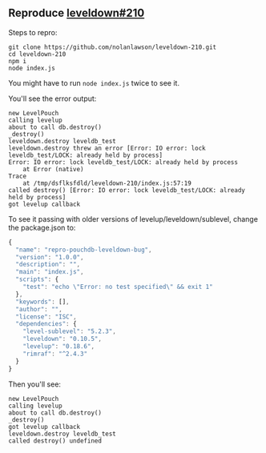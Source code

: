 Reproduce [leveldown#210](https://github.com/Level/leveldown/issues/210)
-----

Steps to repro:

```
git clone https://github.com/nolanlawson/leveldown-210.git
cd leveldown-210
npm i
node index.js
```

You might have to run `node index.js` twice to see it.

You'll see the error output:

```
new LevelPouch
calling levelup
about to call db.destroy()
_destroy()
leveldown.destroy leveldb_test
leveldown.destroy threw an error [Error: IO error: lock leveldb_test/LOCK: already held by process]
Error: IO error: lock leveldb_test/LOCK: already held by process
    at Error (native)
Trace
    at /tmp/dsflksfdld/leveldown-210/index.js:57:19
called destroy() [Error: IO error: lock leveldb_test/LOCK: already held by process]
got levelup callback

```

To see it passing with older versions of levelup/leveldown/sublevel, change the package.json to:

```js
{
  "name": "repro-pouchdb-leveldown-bug",
  "version": "1.0.0",
  "description": "",
  "main": "index.js",
  "scripts": {
    "test": "echo \"Error: no test specified\" && exit 1"
  },
  "keywords": [],
  "author": "",
  "license": "ISC",
  "dependencies": {
    "level-sublevel": "5.2.3",
    "leveldown": "0.10.5",
    "levelup": "0.18.6",
    "rimraf": "^2.4.3"
  }
}
```

Then you'll see:

```
new LevelPouch
calling levelup
about to call db.destroy()
_destroy()
got levelup callback
leveldown.destroy leveldb_test
called destroy() undefined

```
